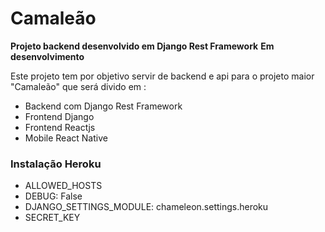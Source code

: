 <h1>Camaleão</h1>

<strong>Projeto backend desenvolvido em Django Rest Framework</strong>
<strong>Em desenvolvimento</strong>
<p>Este projeto tem por objetivo servir de backend e api para o projeto maior
	"Camaleão" que será divido em :
</p>
<ul>
	<li>Backend com Django Rest Framework</li>
	<li>Frontend Django</li>
	<li>Frontend Reactjs</li>
	<li>Mobile React Native</li>
</ul>

<h3>Instalação Heroku</h3>
<ul>
	<li>ALLOWED_HOSTS</li>
	<li>DEBUG: False</li>
	<li>DJANGO_SETTINGS_MODULE: chameleon.settings.heroku</li>
	<li>SECRET_KEY</li>
</ul>